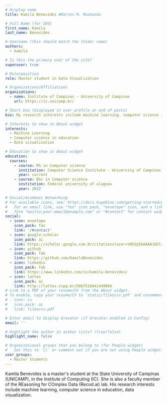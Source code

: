 ```yaml
---
# Display name
title: Kamila Benevides #Marcos M. Raimundo

# Full Name (for SEO)
first_name: Kamila
last_name: Benevides

# Username (this should match the folder name)
authors:
  - kamila

# Is this the primary user of the site?
superuser: true

# Role/position
role: Master student in Data Visualization

# Organizations/Affiliations
organizations:
  - name: Institute of Campinas - University of Campinas
    url: https://ic.unicamp.br/

# Short bio (displayed in user profile at end of posts)
bio: My research interests include machine learning, computer science in education, data visualization.

# Interests to show in About widget
interests:
  - Machine Learning
  - Computer science in education
  - Data visualization

# Education to show in About widget
education:
  courses:
    - course: MS in Computer science
      institution: Computer Science Institute - University of Campinas
      year: current
    - course: BSc in Computer science
      institution: Federal university of alagoas
      year: 2022

# Social/Academic Networking
# For available icons, see: https://docs.hugoblox.com/getting-started/page-builder/#icons
#   For an email link, use "fas" icon pack, "envelope" icon, and a link in the
#   form "mailto:your-email@example.com" or "#contact" for contact widget.
social:
  - icon: envelope
    icon_pack: fas
    link: '/#contact'
  - icon: google-scholar
    icon_pack: ai
    link: https://scholar.google.com.br/citations?user=V6h2p5kAAAAJ&hl=pt-BR&oi=ao
  - icon: github
    icon_pack: fab
    link: https://github.com/KamilaBenevides
  - icon: linkedin
    icon_pack: fab
    link: https://www.linkedin.com/in/kamila-benevides/
  - icon: lattes
    icon_pack: ai
    link: http://lattes.cnpq.br/5667516041449066
# Link to a PDF of your resume/CV from the About widget.
# To enable, copy your resume/CV to `static/files/cv.pdf` and uncomment the lines below.
# - icon: cv
#   icon_pack: ai
#   link: files/cv.pdf

# Enter email to display Gravatar (if Gravatar enabled in Config)
email: ''

# Highlight the author in author lists? (true/false)
highlight_name: false

# Organizational groups that you belong to (for People widget)
#   Set this to `[]` or comment out if you are not using People widget.
user_groups:
  - Master Students
---
```


Kamila Benevides is a master's student at the State University of Campinas (UNICAMP), in the Institute of Computing (IC). She is also a faculty member of the REasoning for COmplex Data (Recod.ai) lab. His research interests include machine learning, computer science in education, data visualization.
